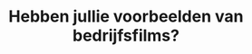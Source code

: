 ---
title: "Hebben jullie voorbeelden van bedrijfsfilms? "
slug: "hebben-jullie-voorbeelden-van-bedrijfsfilms"
draft: false
faq:
  question: "Hebben jullie voorbeelden van bedrijfsfilms? "
  answer: Ons portfolio zit vol met succesvolle bedrijfsfilms voor allerlei
    branches. Op onze portfoliopagina kan je eenvoudig kiezen waar je
    voorbeelden voor zoekt.
seo:
  noindex: true
---